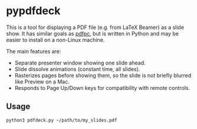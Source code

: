# pypdfdeck

This is a tool for displaying a PDF file (e.g. from LaTeX Beamer) as a slide show.
It has similar goals as [pdfpc](https://github.com/pdfpc/pdfpc),
but is written in Python and may be easier to install on a non-Linux machine.

The main features are:
- Separate presenter window showing one slide ahead.
- Slide dissolve animations (constant time, all slides).
- Rasterizes pages before showing them, so the slide is not briefly blurred like Preview on a Mac.
- Responds to Page Up/Down keys for compatibility with remote controls.

## Usage

```
python3 pdfdeck.py ~/path/to/my_slides.pdf
```
